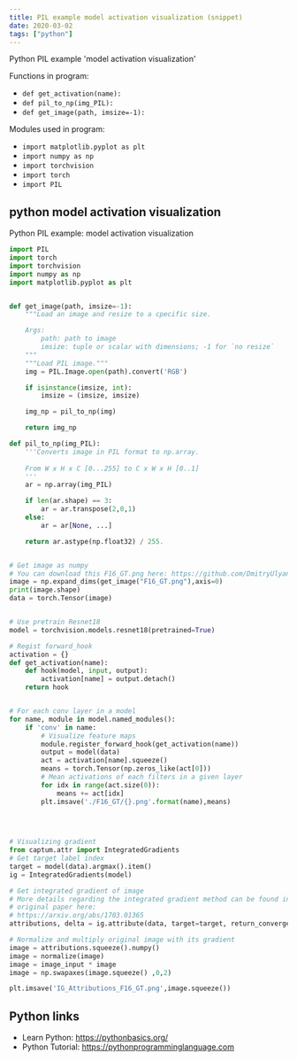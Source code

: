 ```yaml
---
title: PIL example model activation visualization (snippet)
date: 2020-03-02
tags: ["python"]
---
```

Python PIL example 'model activation visualization'

Functions in program: 
* `def get_activation(name):`
* `def pil_to_np(img_PIL):`
* `def get_image(path, imsize=-1):`

Modules used in program: 
* `import matplotlib.pyplot as plt`
* `import numpy as np`
* `import torchvision`
* `import torch`
* `import PIL`

## python model activation visualization

Python PIL example: model activation visualization

```python
import PIL
import torch
import torchvision
import numpy as np
import matplotlib.pyplot as plt


def get_image(path, imsize=-1):
    """Load an image and resize to a cpecific size. 

    Args: 
        path: path to image
        imsize: tuple or scalar with dimensions; -1 for `no resize`
    """
    """Load PIL image."""
    img = PIL.Image.open(path).convert('RGB')

    if isinstance(imsize, int):
        imsize = (imsize, imsize)

    img_np = pil_to_np(img)

    return img_np

def pil_to_np(img_PIL):
    '''Converts image in PIL format to np.array.
    
    From W x H x C [0...255] to C x W x H [0..1]
    '''
    ar = np.array(img_PIL)

    if len(ar.shape) == 3:
        ar = ar.transpose(2,0,1)
    else:
        ar = ar[None, ...]

    return ar.astype(np.float32) / 255.


# Get image as numpy
# You can download this F16_GT.png here: https://github.com/DmitryUlyanov/deep-image-prior/raw/master/data/denoising/F16_GT.png
image = np.expand_dims(get_image("F16_GT.png"),axis=0)
print(image.shape)
data = torch.Tensor(image)


# Use pretrain Resnet18
model = torchvision.models.resnet18(pretrained=True)

# Regist forward_hook
activation = {}
def get_activation(name):
    def hook(model, input, output):
        activation[name] = output.detach()
    return hook


# For each conv layer in a model
for name, module in model.named_modules():
    if 'conv' in name:
        # Visualize feature maps
        module.register_forward_hook(get_activation(name))
        output = model(data)
        act = activation[name].squeeze()
        means = torch.Tensor(np.zeros_like(act[0]))
        # Mean activations of each filters in a given layer
        for idx in range(act.size(0)):
            means += act[idx]
        plt.imsave('./F16_GT/{}.png'.format(name),means)


        
        
# Visualizing gradient
from captum.attr import IntegratedGradients
# Get target label index
target = model(data).argmax().item()
ig = IntegratedGradients(model)

# Get integrated gradient of image
# More details regarding the integrated gradient method can be found in the
# original paper here:
# https://arxiv.org/abs/1703.01365
attributions, delta = ig.attribute(data, target=target, return_convergence_delta=True)

# Normalize and multiply original image with its gradient
image = attributions.squeeze().numpy()
image = normalize(image)
image = image_input * image
image = np.swapaxes(image.squeeze() ,0,2)

plt.imsave('IG_Attributions_F16_GT.png',image.squeeze())


```

## Python links

- Learn Python: https://pythonbasics.org/
- Python Tutorial: https://pythonprogramminglanguage.com
